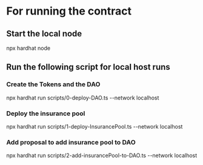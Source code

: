# For running the contract

## Start the local node
npx hardhat node

## Run the following script for local host runs

### Create the Tokens and the DAO
npx hardhat run scripts/0-deploy-DAO.ts --network localhost

### Deploy the insurance pool
npx hardhat run scripts/1-deploy-InsurancePool.ts --network localhost

### Add proposal to add insurance pool to DAO
npx hardhat run scripts/2-add-insurancePool-to-DAO.ts --network localhost

